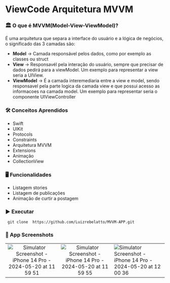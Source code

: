 # ViewCode Arquitetura MVVM


### 🏛️ O que é MVVM(Model-View-ViewModel)?
É uma arquitetura que separa a interface do usuário e a lógica de negócios, o significado das 3 camadas são:
- <b>Model</b> -> Camada responsável pelos dados, como por exemplo as classes ou struct
- <b>View</b> -> Responsavél pela interação do usuário, sempre que precisar de dados pedirá para a viewModel. Um exemplo para representar a view seria a UIView.
- <b>ViewModel</b> -> É a camada interemediaria entre a view e model, sendo responsavel pela parte logica da camada view e que possui acesso as informacoes na camada model. Um exemplo para representar seria o componente UIViewController


### 🛠 Conceitos Aprendidos

- Swift
- UIKit
- Protocols
- Constraints
- Arquitetura MVVM
- Extensions
- Animação
- CollectionView

### 🖥️ Funcionalidades

- Listagem stories
- Listagem de publicações
- Animação de curtir a postagem

### ▶️  Executar
```
 git clone  https://github.com/Luizrebelatto/MVVM-APP.git
```

### 📱 App Screenshots

 |                                            |                                           |                                        |      
 | :----------------------------------------: | :---------------------------------------: | -------------------------------------- | 
 | ![Simulator Screenshot - iPhone 14 Pro - 2024-05-20 at 11 59 51](https://github.com/Luizrebelatto/MVVM-APP/assets/62765965/7c295ce9-1151-459a-ad66-f397ebd9a9b4) | ![Simulator Screenshot - iPhone 14 Pro - 2024-05-20 at 11 59 55](https://github.com/Luizrebelatto/MVVM-APP/assets/62765965/02290a4d-42df-4006-9d2f-f4edd1296f5e) | ![Simulator Screenshot - iPhone 14 Pro - 2024-05-20 at 12 00 36](https://github.com/Luizrebelatto/MVVM-APP/assets/62765965/56739f4d-29e3-4b87-9588-e20974552e54) | 


